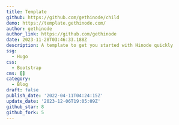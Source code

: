 ```yaml
---
title: Template
github: https://github.com/gethinode/child
demo: https://template.gethinode.com/
author: gethinode
author_link: https://github.com/gethinode
date: 2023-11-28T03:46:33.188Z
description: A template to get you started with Hinode quickly
ssg:
  - Hugo
css:
  - Bootstrap
cms: []
category:
  - Blog
draft: false
publish_date: '2022-04-11T04:24:15Z'
update_date: '2023-12-06T19:05:09Z'
github_star: 8
github_fork: 5
---
```

